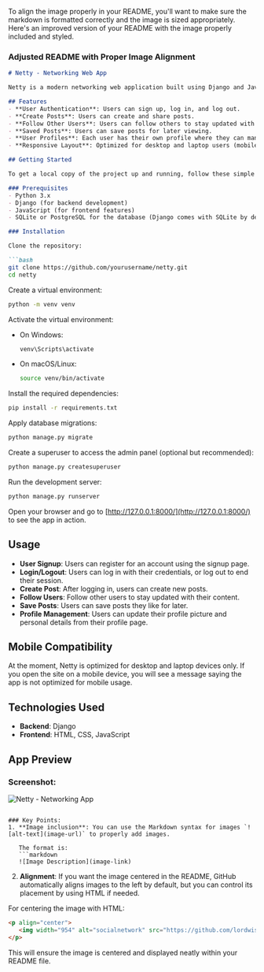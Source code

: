 To align the image properly in your README, you'll want to make sure the markdown is formatted correctly and the image is sized appropriately. Here's an improved version of your README with the image properly included and styled.

### Adjusted README with Proper Image Alignment

```markdown
# Netty - Networking Web App

Netty is a modern networking web application built using Django and JavaScript. This project allows users to connect, manage posts, and interact with other users. It’s designed to offer an interactive and engaging experience while also making it suitable for desktop and laptop use (currently not optimized for mobile devices).

## Features
- **User Authentication**: Users can sign up, log in, and log out.
- **Create Posts**: Users can create and share posts.
- **Follow Other Users**: Users can follow others to stay updated with their content.
- **Saved Posts**: Users can save posts for later viewing.
- **User Profiles**: Each user has their own profile where they can manage their information.
- **Responsive Layout**: Optimized for desktop and laptop users (mobile optimization is currently in progress).

## Getting Started

To get a local copy of the project up and running, follow these simple steps:

### Prerequisites
- Python 3.x
- Django (for backend development)
- JavaScript (for frontend features)
- SQLite or PostgreSQL for the database (Django comes with SQLite by default)

### Installation

Clone the repository:

```bash
git clone https://github.com/yourusername/netty.git
cd netty
```

Create a virtual environment:

```bash
python -m venv venv
```

Activate the virtual environment:

- On Windows:
    ```bash
    venv\Scripts\activate
    ```

- On macOS/Linux:
    ```bash
    source venv/bin/activate
    ```

Install the required dependencies:

```bash
pip install -r requirements.txt
```

Apply database migrations:

```bash
python manage.py migrate
```

Create a superuser to access the admin panel (optional but recommended):

```bash
python manage.py createsuperuser
```

Run the development server:

```bash
python manage.py runserver
```

Open your browser and go to [http://127.0.0.1:8000/](http://127.0.0.1:8000/) to see the app in action.

## Usage
- **User Signup**: Users can register for an account using the signup page.
- **Login/Logout**: Users can log in with their credentials, or log out to end their session.
- **Create Post**: After logging in, users can create new posts.
- **Follow Users**: Follow other users to stay updated with their content.
- **Save Posts**: Users can save posts they like for later.
- **Profile Management**: Users can update their profile picture and personal details from their profile page.

## Mobile Compatibility
At the moment, Netty is optimized for desktop and laptop devices only. If you open the site on a mobile device, you will see a message saying the app is not optimized for mobile usage.

## Technologies Used
- **Backend**: Django
- **Frontend**: HTML, CSS, JavaScript

## App Preview

### Screenshot:

![Netty - Networking App](https://github.com/lordwisetech/Netty/issues/1#issue-2969720440)

```

### Key Points:
1. **Image inclusion**: You can use the Markdown syntax for images `![alt-text](image-url)` to properly add images. 
   
   The format is: 
   ```markdown
   ![Image Description](image-link)
   ```

2. **Alignment**: If you want the image centered in the README, GitHub automatically aligns images to the left by default, but you can control its placement by using HTML if needed.

For centering the image with HTML:
```html
<p align="center">
   <img width="954" alt="socialnetwork" src="https://github.com/lordwisetech/Netty/issues/1#issue-2969720440">
</p>
```

This will ensure the image is centered and displayed neatly within your README file.
